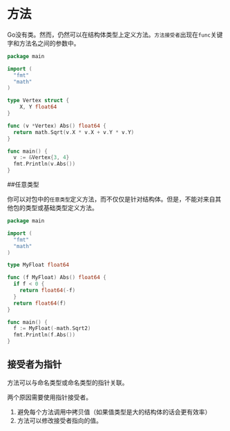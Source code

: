 # 方法

Go没有类。然而，仍然可以在结构体类型上定义方法。`方法接受者`出现在`func`关键字和方法名之间的参数中。

```go
package main

import (
  "fmt"
  "math"
)

type Vertex struct {
    X, Y float64
}

func (v *Vertex) Abs() float64 {
  return math.Sqrt(v.X * v.X + v.Y * v.Y)
}

func main() {
  v := &Vertex{3, 4}
  fmt.Println(v.Abs())
}

```



##任意类型

你可以对包中的`任意类型`定义方法，而不仅仅是针对结构体。但是，不能对来自其他包的类型或基础类型定义方法。

```go
package main

import (
  "fmt"
  "math"
)

type MyFloat float64

func (f MyFloat) Abs() float64 {
  if f < 0 {
    return float64(-f)
  }
  return float64(f)
}

func main() {
  f := MyFloat(-math.Sqrt2)
  fmt.Println(f.Abs())
}
```



## 接受者为指针

方法可以与命名类型或命名类型的指针关联。

两个原因需要使用指针接受者。

1. 避免每个方法调用中拷贝值（如果值类型是大的结构体的话会更有效率）
2. 方法可以修改接受者指向的值。